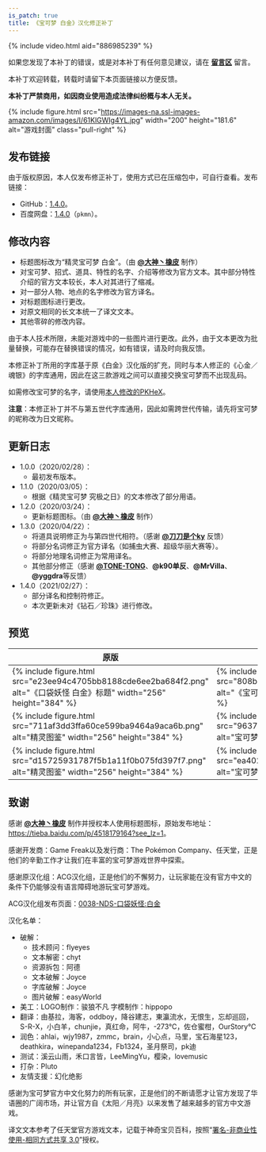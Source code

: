 ```yaml
---
is_patch: true
title: 《宝可梦 白金》汉化修正补丁
---
```

{% include video.html aid="886985239" %}

<div class="alert alert-info" role="alert">
<p>如果您发现了本补丁的错误，或是对本补丁有任何意见建议，请在 <strong><a href="#pg-content-comment" class="alert-link">留言区</a></strong> 留言。</p>
</div>

<div class="alert alert-success" role="alert">
<p>本补丁欢迎转载，转载时请留下本页面链接以方便反馈。</p>
</div>

<div class="alert alert-danger" role="alert">
<p><strong>本补丁严禁商用，如因商业使用造成法律纠纷概与本人无关。</strong></p>
</div>

{% include figure.html src="https://images-na.ssl-images-amazon.com/images/I/61KlGWIg4YL.jpg" width="200" height="181.6" alt="游戏封面" class="pull-right" %}

## 发布链接
由于版权原因，本人仅发布修正补丁，使用方式已在压缩包中，可自行查看。发布链接：

- GitHub：[1.4.0](https://github.com/Xzonn/PokemonChineseTranslationRevise/releases/tag/patches-1.4.0)。
- 百度网盘：[1.4.0](https://pan.baidu.com/s/1tLhRCJjMfZJuxZSvD4I1GQ)（`pkmn`）。

## 修改内容
- 标题图标改为“精灵宝可梦 白金”。（由 **[@大神丶橡皮](https://tieba.baidu.com/home/main?un=%E5%A4%A7%E7%A5%9E%E4%B8%B6%E6%A9%A1%E7%9A%AE&ie=utf-8)** 制作）
- 对宝可梦、招式、道具、特性的名字、介绍等修改为官方文本。其中部分特性介绍的官方文本较长，本人对其进行了缩减。
- 对一部分人物、地点的名字修改为官方译名。
- 对标题图标进行更改。
- 对原文相同的长文本统一了译文文本。
- 其他零碎的修改内容。

由于本人技术所限，未能对游戏中的一些图片进行更改。此外，由于文本更改为批量替换，可能存在替换错误的情况，如有错误，请及时向我反馈。

本修正补丁所用的字库基于原《白金》汉化版的扩充，同时与本人修正的《心金／魂银》的字库通用，因此在这三款游戏之间可以直接交换宝可梦而不出现乱码。

如需修改宝可梦的名字，请使用[本人修改的PKHeX](./PKHeX.html)。

<div class="alert alert-warning" role="alert">
<p><strong>注意</strong>：本修正补丁并不与第五世代字库通用，因此如需跨世代传输，请先将宝可梦的昵称改为日文昵称。</p>
</div>

## 更新日志
- 1.0.0（2020/02/28）：
  - 最初发布版本。
- 1.1.0（2020/03/05）：
  - 根据《精灵宝可梦 究极之日》的文本修改了部分用语。
- 1.2.0（2020/03/24）：
  - 更新标题图标。（由 **[@大神丶橡皮](https://tieba.baidu.com/home/main?un=%E5%A4%A7%E7%A5%9E%E4%B8%B6%E6%A9%A1%E7%9A%AE&ie=utf-8)** 制作）
- 1.3.0（2020/04/22）：
  - 将道具说明修正为与第四世代相符。（感谢 **[@刀刀是个ky](https://space.bilibili.com/313754647)** 反馈）
  - 将部分名词修正为官方译名（如捕虫大赛、超级华丽大赛等）。
  - 将部分地理名词修正为常用译名。
  - 其他部分修正（感谢 **[@TONE-TONG](https://space.bilibili.com/32451014)**、**@k90单反**、**@MrVilla**、**@yggdra**等反馈）
- 1.4.0（2021/02/27）：
  - 部分译名和控制符修正。
  - 本次更新未对《钻石／珍珠》进行修改。

## 预览
<table class="table">
<thead>
<tr><th>原版</th><th>修正版</th></tr>
</thead>
<tbody>
<tr><td>{% include figure.html src="e23ee94c4705bb8188cde6ee2ba684f2.png" alt="《口袋妖怪 白金》标题" width="256" height="384" %}</td><td>{% include figure.html src="808b046468c20f4b60a7361413efb8a9.png" alt="《宝可梦 白金》标题" width="256" height="384" %}</td></tr>
<tr><td>{% include figure.html src="711af3dd3ffa60ce599ba9464a9aca6b.png" alt="精灵图鉴" width="256" height="384" %}</td><td>{% include figure.html src="963793c79538e2cd529d57d3604f9a54.png" alt="宝可梦图鉴" width="256" height="384" %}</td></tr>
<tr><td>{% include figure.html src="d15725931787f5b1a11f0b075fd397f7.png" alt="精灵图鉴" width="256" height="384" %}</td><td>{% include figure.html src="ea402e21fcae399bdf8a1bd137cfed09.png" alt="宝可梦图鉴" width="256" height="384" %}</td></tr>
</tbody>
</table>

## 致谢
感谢 **[@大神丶橡皮](https://tieba.baidu.com/home/main?un=%E5%A4%A7%E7%A5%9E%E4%B8%B6%E6%A9%A1%E7%9A%AE&ie=utf-8)** 制作并授权本人使用标题图标，原始发布地址：<https://tieba.baidu.com/p/4518179164?see_lz=1>。

感谢开发商：Game Freak以及发行商：The Pokémon Company、任天堂，正是他们的辛勤工作才让我们在丰富的宝可梦游戏世界中探索。

感谢原汉化组：ACG汉化组，正是他们的不懈努力，让玩家能在没有官方中文的条件下仍能够没有语言障碍地游玩宝可梦游戏。

ACG汉化组发布页面：[0038-NDS-口袋妖怪:白金](http://zt.tgbus.com/acghh/Work/2009/08/01/1057257087.shtml)

汉化名单：

- 破解：
  - 技术顾问：flyeyes
  - 文本解密：chyt
  - 资源拆包：阿德
  - 文本破解：Joyce
  - 字库破解：Joyce
  - 图片破解：easyWorld
- 美工：LOGO制作：骏狼不凡  字模制作：hippopo
- 翻译：由基拉，海客，oddboy，降谷建志，東瀛流水，无恨生，忘却巡回，S-R-X，小白羊，chunjie，真红命，阿牛，-273℃，佐仓蜜柑，OurStory℃
- 润色：ahlai，wjy1987，zmmc，brain，小心点，马里，宝石海星123，deathkira，winepanda1234，Fb1324，圣月祭司，pk迪
- 测试：溪云山雨，禾口言皆，LeeMingYu，樱染，lovemusic 
- 打杂：Pluto
- 友情支援：幻化绝影

感谢为宝可梦官方中文化努力的所有玩家，正是他们的不断请愿才让官方发现了华语圈的广阔市场，并让官方自《太阳／月亮》以来发售了越来越多的官方中文游戏。

译文文本参考了任天堂官方游戏文本，记载于神奇宝贝百科，按照“[署名-非商业性使用-相同方式共享 3.0](https://creativecommons.org/licenses/by-nc-sa/3.0/deed.zh)”授权。
